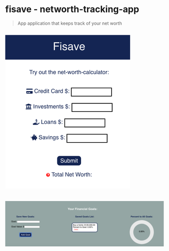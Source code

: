 # fisave - networth-tracking-app
> App application that keeps track of your net worth

![Fisave homepage](./Fisave-homepage.png)
---
<br>
<img src="./Fisave-goals.png" width="720" alt="Fisave goals">
